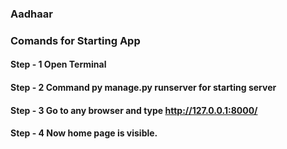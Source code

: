 ### Aadhaar

### Comands for Starting App
#### Step - 1  Open Terminal 
#### Step - 2  Command  py manage.py runserver for starting server
#### Step - 3  Go to any browser and type http://127.0.0.1:8000/
#### Step - 4  Now home page is visible.
